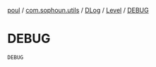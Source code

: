 [poul](../../../index.md) / [com.sophoun.utils](../../index.md) / [DLog](../index.md) / [Level](index.md) / [DEBUG](./-d-e-b-u-g.md)

# DEBUG

`DEBUG`